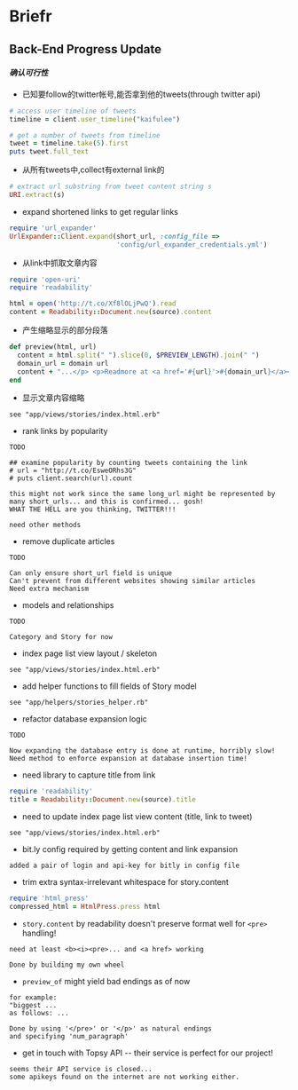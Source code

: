 # Briefr

## Back-End Progress Update

#### _确认可行性_

*   已知要follow的twitter帐号,能否拿到他的tweets(through twitter api)

```ruby
# access user timeline of tweets
timeline = client.user_timeline("kaifulee")

# get a number of tweets from timeline
tweet = timeline.take(5).first
puts tweet.full_text
```

*   从所有tweets中,collect有external link的

```ruby
# extract url substring from tweet content string s
URI.extract(s)
```

*   expand shortened links to get regular links

```ruby
require 'url_expander'
UrlExpander::Client.expand(short_url, :config_file =>
                           'config/url_expander_credentials.yml')
```

*   从link中抓取文章内容

```ruby
require 'open-uri'
require 'readability'

html = open('http://t.co/Xf8lOLjPwQ').read
content = Readability::Document.new(source).content
```

*   产生缩略显示的部分段落

```ruby
def preview(html, url)
  content = html.split(" ").slice(0, $PREVIEW_LENGTH).join(" ")
  domain_url = domain url
  content + "...</p> <p>Readmore at <a href='#{url}'>#{domain_url}</a></p>"
end
```

*   显示文章内容缩略

```
see "app/views/stories/index.html.erb"
```

*   rank links by popularity

```
TODO

## examine popularity by counting tweets containing the link
# url = "http://t.co/EsweORhs3G"
# puts client.search(url).count

this might not work since the same long_url might be represented by many short_urls... and this is confirmed... gosh!
WHAT THE HELL are you thinking, TWITTER!!!

need other methods
```

*   remove duplicate articles

```
TODO

Can only ensure short_url field is unique
Can't prevent from different websites showing similar articles
Need extra mechanism
```

*   models and relationships

```
TODO

Category and Story for now
```

*   index page list view layout / skeleton

```
see "app/views/stories/index.html.erb"
```

*   add helper functions to fill fields of Story model

```
see "app/helpers/stories_helper.rb"
```

*   refactor database expansion logic

```
TODO

Now expanding the database entry is done at runtime, horribly slow!
Need method to enforce expansion at database insertion time!
```

*   need library to capture title from link

```ruby
require 'readability'
title = Readability::Document.new(source).title
```

*   need to update index page list view content (title, link to tweet)

```
see "app/views/stories/index.html.erb"
```

*   bit.ly config required by getting content and link expansion

```
added a pair of login and api-key for bitly in config file
```

*   trim extra syntax-irrelevant whitespace for story.content

```ruby
require 'html_press'
compressed_html = HtmlPress.press html
```

*   `story.content` by readability doesn't preserve format well for `<pre>` handling!

```
need at least <b><i><pre>... and <a href> working

Done by building my own wheel
```

*   `preview_of` might yield bad endings as of now

```
for example:
"biggest ...
as follows: ...

Done by using '</pre>' or '</p>' as natural endings
and specifying 'num_paragraph'
```

*   get in touch with Topsy API -- their service is perfect for our project!

```
seems their API service is closed...
some apikeys found on the internet are not working either.
```
